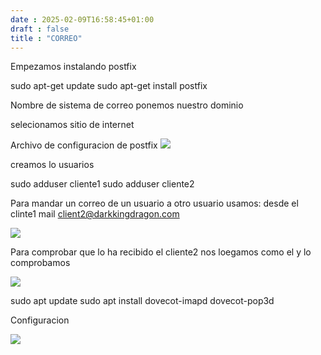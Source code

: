 ```yaml
---
date : 2025-02-09T16:58:45+01:00
draft : false
title : "CORREO"
---
```


Empezamos instalando postfix

sudo apt-get update
sudo apt-get install postfix

Nombre de sistema de correo ponemos nuestro dominio 

selecionamos sitio de internet

Archivo de configuracion de postfix
![](https://roman403.github.io/ProyectoAlpha-Final/MAINCF.jpeg)

creamos lo usuarios 

sudo adduser cliente1
sudo adduser cliente2

Para mandar un correo de un usuario a otro usuario usamos:
desde el clinte1
mail client2@darkkingdragon.com

![](https://roman403.github.io/ProyectoAlpha-Final/cliente1envia.jfif)

Para comprobar que lo ha recibido el cliente2 nos loegamos como el y lo comprobamos

![](https://roman403.github.io/ProyectoAlpha-Final/cliente2Recibe.jfif)

sudo apt update
sudo apt install dovecot-imapd dovecot-pop3d

Configuracion

![](https://roman403.github.io/ProyectoAlpha-Final/mail.conf.jfif)
